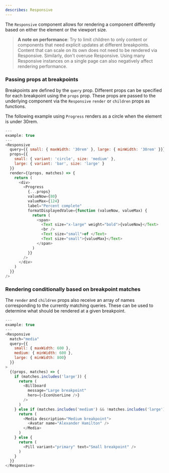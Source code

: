 ```yaml
---
describes: Responsive
---
```


The `Responsive` component allows for rendering a component differently based on either
the element or the viewport size.

> __A note on performance__: Try to limit children to only content or components that need explicit updates at different breakpoints. Content that can scale on its own does not need to be rendered via Responsive. Similarly, don't overuse Responsive. Using many Responsive instances on a single page can also negatively affect rendering performance.

### Passing props at breakpoints
Breakpoints are defined by the `query` prop. Different props can be
specified for each breakpoint using the `props` prop. These props are passed to the
underlying component via the `Responsive` `render` or `children` props as functions.

The following example using `Progress` renders as a circle when the element is under 30rem.

```js
---
example: true
---
<Responsive
  query={{ small: { maxWidth: '30rem' }, large: { minWidth: '30rem' }}}
  props={{
    small: { variant: 'circle', size: 'medium' },
    large: { variant: 'bar', size: 'large' }
  }}
  render={(props, matches) => {
    return (
      <div>
        <Progress
          {...props}
          valueNow={80}
          valueMax={124}
          label="Percent complete"
          formatDisplayedValue={function (valueNow, valueMax) {
            return (
              <span>
                <Text size="x-large" weight="bold">{valueNow}</Text>
                <br />
                <Text size="small">of </Text>
                <Text size="small">{valueMax}</Text>
              </span>
            )
          }}
        />
      </div>
    )
  }}
/>
```

### Rendering conditionally based on breakpoint matches
The `render` and `children` props also receive an array of names corresponding to the
currently matching queries. These can be used to determine what should be rendered at a
given breakpoint.

```js
---
example: true
---
<Responsive
  match="media"
  query={{
    small: { maxWidth: 600 },
    medium: { minWidth: 600 },
    large: { minWidth: 800}
  }}
>
  {(props, matches) => {
    if (matches.includes('large')) {
      return (
        <Billboard
          message="Large breakpoint"
          hero={<IconUserLine />}
        />
      )
    } else if (matches.includes('medium') && !matches.includes('large')) {
      return (
        <Media description="Medium breakpoint">
          <Avatar name="Alexander Hamilton" />
        </Media>
      )
    } else {
      return (
        <Pill variant="primary" text="Small breakpoint" />
      )
    }
  }}
</Responsive>
```
